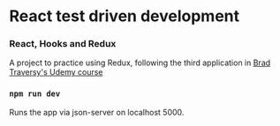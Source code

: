 # React test driven development

### React, Hooks and Redux

A project to practice using Redux, following the third application in [Brad Traversy's Udemy course](https://www.udemy.com/modern-react-front-to-back/)

### `npm run dev`

Runs the app via json-server on localhost 5000.

